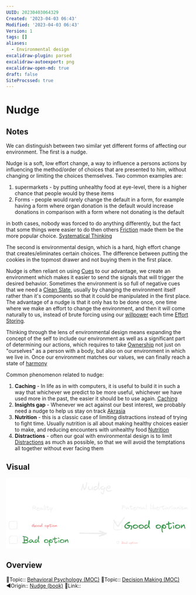 ```yaml
---
UUID: 20230403064329
Created: '2023-04-03 06:43'
Modified: '2023-04-03 06:43'
Version: 1
tags: []
aliases:
  - Environmental design
excalidraw-plugin: parsed
excalidraw-autoexport: png
excalidraw-open-md: true
draft: false
SiteProcssed: true
---
```


# Nudge

## Notes

We can distinguish between two similar yet different forms of affecting our environment. The first is a nudge.

Nudge is a soft, low effort change, a way to influence a persons actions by influencing the method/order of choices that are presented to him, without changing or limiting the choices themselves.
Two common examples are:
1. supermarkets - by putting unhealthy food at eye-level, there is a higher chance that people would by these items
2. Forms - people would rarely change the default in a form, for example having a form where organ donation is the default would increase donations in comparison with a form where not donating is the default

in both cases, nobody was forced to do anything differently, but the fact that some things were easier to do then others [Friction](/notes/friction.md) made them be the more popular choice. [Systematical Thinking](/notes/systematical-thinking.md)

The second is environmental design, which is a hard, high effort change that creates/eliminates certain choices. The difference between putting the cookies in the topmost drawer and not buying them in the first place.

Nudge is often reliant on using [Cues](/notes/priming.md) to our advantage, we create an environment which makes it easier to send the signals that will trigger the desired behavior. Sometimes the environment is so full of negative cues that we need a [Clean Slate](/notes/clean-slate.md), usually by changing the environment itself rather than it's components so that it could be manipulated in the first place. The advantage of a nudge is that it only has to be done once, one time where we make an effort to change the environment, and then it will come naturally to us, instead of brute forcing using our [willpower](/notes/willpower-is-limited.md) each time [Effort Storing](/notes/effort-storing.md).

Thinking through the lens of environmental design means expanding the concept of the self to include our environment as well as a significant part of determining our actions, which requires to take [Ownership](/notes/ownership.md) not just on "ourselves" as a person with a body, but also on our environment in which we live in. Once our environment matches our values, we can finally reach a state of [harmony](/notes/harmonious-self.md)

Common phenomenon related to nudge:
1. **Caching** - In life as in with computers, it is useful to build it in such a way that whichever we predict to be more useful, whichever we have used more in the past, the easier it should be to use again. [Caching](/notes/caching.md)
2. **Insights gap** - Whenever we act against our best interest, we probably need a nudge to help us stay on track [Akrasia](/notes/akrasia.md)
3. **Nutrition** - this is a classic case of limiting distractions instead of trying to fight time. Usually nutrition is all about making healthy choices easier to make, and reducing encounters with unhealthy food [Nutrition](/notes/nutrition.md)
4. **Distractions** - often our goal with environmental design is to limit [Distractions](/notes/procrastination.md) as much as possible, so that we will avoid the temptations all together without ever facing them


## Visual

![Nudge.webp](/notes/nudge.webp)

## Overview
🔼Topic:: [Behavioral Psychology (MOC)](/mocs/behavioral-psychology-moc.md)
🔼Topic:: [Decision Making (MOC)](/mocs/decision-making-moc.md)
◀Origin:: [Nudge (book)](/books/nudge-book.md)
🔗Link:: 

